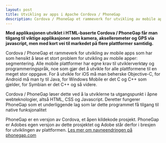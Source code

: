 ```yaml
---
layout: post
title: Utvikling av apps i Apache Cordova / PhoneGap
description: Cordova / PhoneGap et rammeverk for utvikling av mobile apps som har som hensikt å løse et stort problem for utvikling av mobile apper, nemlig segmentering.
---
```


**Med applikasjonen utviklet i HTML-baserte Cordova / PhoneGap får man tilgang til viktige applikasjoner som kamera, aksellerometer og GPS via javascript, men med kort vei til markedet på flere plattformer samtidig.**

Cordova / PhoneGap et rammeverk for utvikling av mobile apps som har som hensikt å løse et stort problem for utvikling av mobile apper: segmentering. Alle mobile plattformer har egne krav til utviklerverktøy og programmeringspråk, noe som gjør det å utvikle for alle plattformene til en meget stor oppgave. For å utvikle for iOS må man beherske Objective-C, for Android må man ty til Java, for Windows Mobile er det C og C++ som gjelder, for Symbian er det C++ og så videre.

Cordova / PhoneGap løser dette ved å la utviklerne ta utgangspunkt i åpne webteknologier, altså HTML, CSS og Javascript. Deretter fungerer PhoneGap som et underliggende lag som lar dette programmet få tilgang til native funksjonalitet

PhoneGap er en versjon av Cordova, et åpen kildekode prosjekt. PhoneGap er Adobes egen versjon av dette prosjektet og Adobe står derfor i bresjen for utviklingen av plattformen. [Les mer om navneendringen på phonegap.com](http://phonegap.com/2012/03/19/phonegap-cordova-and-what%E2%80%99s-in-a-name/)
